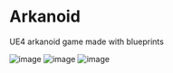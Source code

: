 # Arkanoid
UE4 arkanoid game made with blueprints

![image](https://user-images.githubusercontent.com/37480585/134726844-607b8ef0-393a-475c-9062-b3cc13132df5.png)
![image](https://user-images.githubusercontent.com/37480585/134727105-1a8c97ab-bf09-4520-ae41-f327231a400d.png)
![image](https://user-images.githubusercontent.com/37480585/134727351-20243f88-83ca-499b-a5f5-98d7ad9140cb.png)
